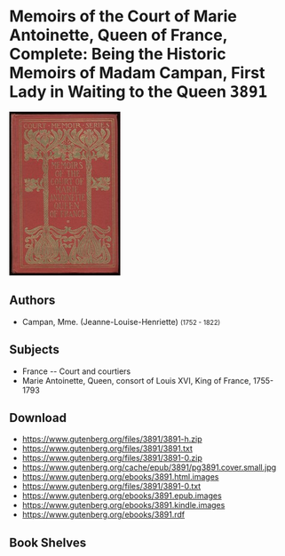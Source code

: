 # Memoirs of the Court of Marie Antoinette, Queen of France, Complete: Being the Historic Memoirs of Madam Campan, First Lady in Waiting to the Queen <kbd>3891</kbd>

![](./cover.medium.jpg "")

## Authors


 - Campan, Mme. (Jeanne-Louise-Henriette) <small>(1752 - 1822)</small>

## Subjects


 - France -- Court and courtiers
 - Marie Antoinette, Queen, consort of Louis XVI, King of France, 1755-1793

## Download


 - https://www.gutenberg.org/files/3891/3891-h.zip
 - https://www.gutenberg.org/files/3891/3891.txt
 - https://www.gutenberg.org/files/3891/3891-0.zip
 - https://www.gutenberg.org/cache/epub/3891/pg3891.cover.small.jpg
 - https://www.gutenberg.org/ebooks/3891.html.images
 - https://www.gutenberg.org/files/3891/3891-0.txt
 - https://www.gutenberg.org/ebooks/3891.epub.images
 - https://www.gutenberg.org/ebooks/3891.kindle.images
 - https://www.gutenberg.org/ebooks/3891.rdf

## Book Shelves


